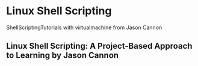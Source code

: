 # Linux Shell Scripting
ShellScriptingTutorials with virtualmachine from Jason Cannon

## Linux Shell Scripting: A Project-Based Approach to Learning by Jason Cannon
